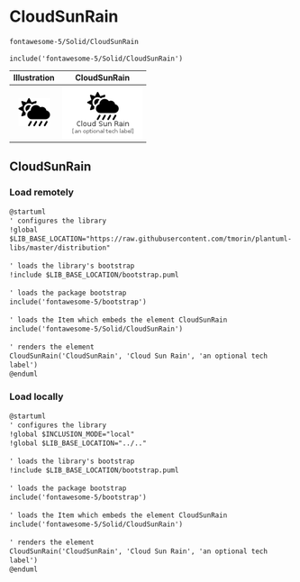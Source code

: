 # CloudSunRain


```text
fontawesome-5/Solid/CloudSunRain
```

```text
include('fontawesome-5/Solid/CloudSunRain')
```



| Illustration | CloudSunRain |
| :---: | :---: |
| ![illustration for Illustration](../../fontawesome-5/Solid/CloudSunRain.png) | ![illustration for CloudSunRain](../../fontawesome-5/Solid/CloudSunRain.Local.png) |




## CloudSunRain

### Load remotely
```plantuml
@startuml
' configures the library
!global $LIB_BASE_LOCATION="https://raw.githubusercontent.com/tmorin/plantuml-libs/master/distribution"

' loads the library's bootstrap
!include $LIB_BASE_LOCATION/bootstrap.puml

' loads the package bootstrap
include('fontawesome-5/bootstrap')

' loads the Item which embeds the element CloudSunRain
include('fontawesome-5/Solid/CloudSunRain')

' renders the element
CloudSunRain('CloudSunRain', 'Cloud Sun Rain', 'an optional tech label')
@enduml
```

### Load locally
```plantuml
@startuml
' configures the library
!global $INCLUSION_MODE="local"
!global $LIB_BASE_LOCATION="../.."

' loads the library's bootstrap
!include $LIB_BASE_LOCATION/bootstrap.puml

' loads the package bootstrap
include('fontawesome-5/bootstrap')

' loads the Item which embeds the element CloudSunRain
include('fontawesome-5/Solid/CloudSunRain')

' renders the element
CloudSunRain('CloudSunRain', 'Cloud Sun Rain', 'an optional tech label')
@enduml
```

